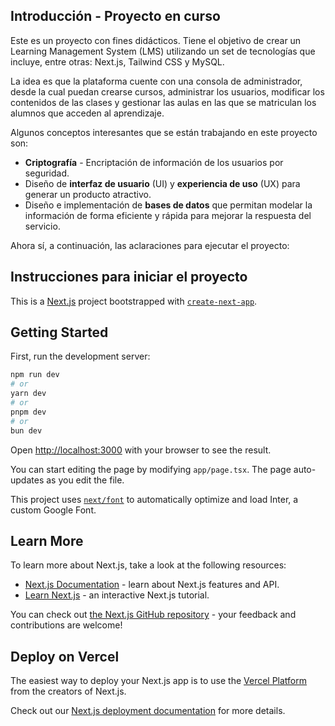## Introducción - Proyecto en curso

Este es un proyecto con fines didácticos. Tiene el objetivo de crear un Learning Management System (LMS) utilizando un set de tecnologías que incluye, entre otras: Next.js, Tailwind CSS y MySQL.

La idea es que la plataforma cuente con una consola de administrador, desde la cual puedan crearse cursos, administrar los usuarios, modificar los contenidos de las clases y gestionar las aulas en las que se matriculan los alumnos que acceden al aprendizaje.

Algunos conceptos interesantes que se están trabajando en este proyecto son:
* **Criptografía** - Encriptación de información de los usuarios por seguridad.
* Diseño de **interfaz de usuario** (UI) y **experiencia de uso** (UX) para generar un producto atractivo.
* Diseño e implementación de **bases de datos** que permitan modelar la información de forma eficiente y rápida para mejorar la respuesta del servicio.

Ahora sí, a continuación, las aclaraciones para ejecutar el proyecto:

## Instrucciones para iniciar el proyecto

This is a [Next.js](https://nextjs.org/) project bootstrapped with [`create-next-app`](https://github.com/vercel/next.js/tree/canary/packages/create-next-app).

## Getting Started

First, run the development server:

```bash
npm run dev
# or
yarn dev
# or
pnpm dev
# or
bun dev
```

Open [http://localhost:3000](http://localhost:3000) with your browser to see the result.

You can start editing the page by modifying `app/page.tsx`. The page auto-updates as you edit the file.

This project uses [`next/font`](https://nextjs.org/docs/basic-features/font-optimization) to automatically optimize and load Inter, a custom Google Font.

## Learn More

To learn more about Next.js, take a look at the following resources:

- [Next.js Documentation](https://nextjs.org/docs) - learn about Next.js features and API.
- [Learn Next.js](https://nextjs.org/learn) - an interactive Next.js tutorial.

You can check out [the Next.js GitHub repository](https://github.com/vercel/next.js/) - your feedback and contributions are welcome!

## Deploy on Vercel

The easiest way to deploy your Next.js app is to use the [Vercel Platform](https://vercel.com/new?utm_medium=default-template&filter=next.js&utm_source=create-next-app&utm_campaign=create-next-app-readme) from the creators of Next.js.

Check out our [Next.js deployment documentation](https://nextjs.org/docs/deployment) for more details.
